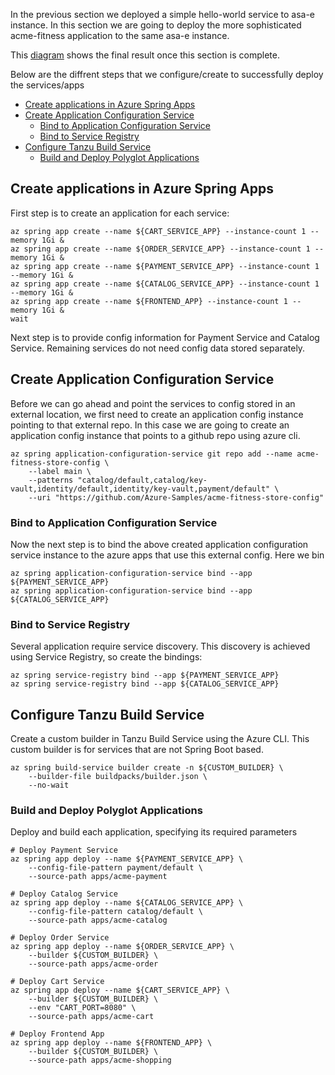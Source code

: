 In the previous section we deployed a simple hello-world service to asa-e instance. In this section we are going to deploy the more sophisticated acme-fitness application to the same asa-e instance. 

This [diagram](images/just-services.jpg) shows the final result once this section is complete.

Below are the diffrent steps that we configure/create to successfully deploy the services/apps
- [Create applications in Azure Spring Apps](#create-applications-in-azure-spring-apps)
- [Create Application Configuration Service](#create-application-configuration-service)
  - [Bind to Application Configuration Service](#bind-to-application-configuration-service)
  - [Bind to Service Registry](#bind-to-service-registry)
- [Configure Tanzu Build Service](#configure-tanzu-build-service)
  - [Build and Deploy Polyglot Applications](#build-and-deploy-polyglot-applications)
## Create applications in Azure Spring Apps

First step is to create an application for each service:

```shell
az spring app create --name ${CART_SERVICE_APP} --instance-count 1 --memory 1Gi &
az spring app create --name ${ORDER_SERVICE_APP} --instance-count 1 --memory 1Gi &
az spring app create --name ${PAYMENT_SERVICE_APP} --instance-count 1 --memory 1Gi &
az spring app create --name ${CATALOG_SERVICE_APP} --instance-count 1 --memory 1Gi &
az spring app create --name ${FRONTEND_APP} --instance-count 1 --memory 1Gi &
wait
```

Next step is to provide config information for Payment Service and Catalog Service. Remaining services do not need config data stored separately. 
## Create Application Configuration Service

Before we can go ahead and point the services to config stored in an external location, we first need to create an application config instance pointing to that external repo. In this case we are going to create an application config instance that points to a github repo using azure cli.

```shell
az spring application-configuration-service git repo add --name acme-fitness-store-config \
    --label main \
    --patterns "catalog/default,catalog/key-vault,identity/default,identity/key-vault,payment/default" \
    --uri "https://github.com/Azure-Samples/acme-fitness-store-config"
```

### Bind to Application Configuration Service

Now the next step is to bind the above created application configuration service instance to the azure apps that use this external config. Here we bin


```shell
az spring application-configuration-service bind --app ${PAYMENT_SERVICE_APP}
az spring application-configuration-service bind --app ${CATALOG_SERVICE_APP}
```

### Bind to Service Registry

Several application require service discovery. This discovery is achieved using Service Registry, so create the bindings:

```shell
az spring service-registry bind --app ${PAYMENT_SERVICE_APP}
az spring service-registry bind --app ${CATALOG_SERVICE_APP}
```

## Configure Tanzu Build Service

Create a custom builder in Tanzu Build Service using the Azure CLI. This custom builder is for services that are not Spring Boot based.

```shell
az spring build-service builder create -n ${CUSTOM_BUILDER} \
    --builder-file buildpacks/builder.json \
    --no-wait
```

### Build and Deploy Polyglot Applications

Deploy and build each application, specifying its required parameters

```shell
# Deploy Payment Service
az spring app deploy --name ${PAYMENT_SERVICE_APP} \
    --config-file-pattern payment/default \
    --source-path apps/acme-payment 

# Deploy Catalog Service
az spring app deploy --name ${CATALOG_SERVICE_APP} \
    --config-file-pattern catalog/default \
    --source-path apps/acme-catalog 

# Deploy Order Service
az spring app deploy --name ${ORDER_SERVICE_APP} \
    --builder ${CUSTOM_BUILDER} \
    --source-path apps/acme-order 

# Deploy Cart Service 
az spring app deploy --name ${CART_SERVICE_APP} \
    --builder ${CUSTOM_BUILDER} \
    --env "CART_PORT=8080" \
    --source-path apps/acme-cart 

# Deploy Frontend App
az spring app deploy --name ${FRONTEND_APP} \
    --builder ${CUSTOM_BUILDER} \
    --source-path apps/acme-shopping 
```